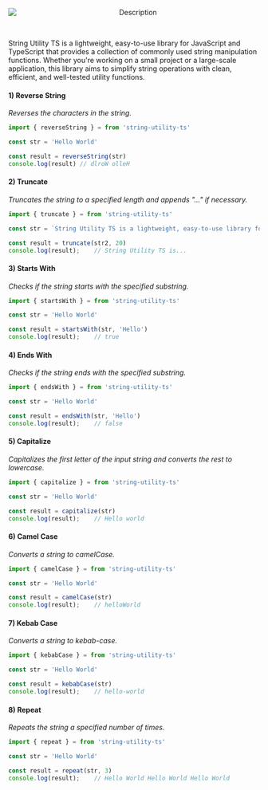 
<p align="center">
  <img src="https://github.com/user-attachments/assets/a3601eb8-c10a-442b-8cc3-b04a923919f8" style="display: block; margin: 0 auto;" alt="Description" />
</p>
<br/>


<p>
String Utility TS is a lightweight, easy-to-use library for JavaScript and TypeScript that provides a collection of commonly used string manipulation functions. Whether you're working on a small project or a large-scale application, this library aims to simplify string operations with clean, efficient, and well-tested utility functions.
</p>

<h4> 1) Reverse String </h4>

*Reverses the characters in the string.*

```js
import { reverseString } = from 'string-utility-ts'

const str = 'Hello World'

const result = reverseString(str)
console.log(result) // dlroW olleH
```
<h4> 2) Truncate </h4>

*Truncates the string to a specified length and appends "..." if necessary.*

```js
import { truncate } = from 'string-utility-ts'

const str = `String Utility TS is a lightweight, easy-to-use library for JavaScript and TypeScript that provides a collection of commonly used string manipulation functions.`

const result = truncate(str2, 20)
console.log(result);    // String Utility TS is...
```
<h4> 3) Starts With </h4>

*Checks if the string starts with the specified substring.*

```js
import { startsWith } = from 'string-utility-ts'

const str = 'Hello World'

const result = startsWith(str, 'Hello')
console.log(result);    // true
```

<h4> 4) Ends With </h4>

*Checks if the string ends with the specified substring.*

```js
import { endsWith } = from 'string-utility-ts'

const str = 'Hello World'

const result = endsWith(str, 'Hello')
console.log(result);    // false
```

<h4> 5) Capitalize </h4>

*Capitalizes the first letter of the input string and converts the rest to lowercase.*

```js
import { capitalize } = from 'string-utility-ts'

const str = 'Hello World'

const result = capitalize(str)
console.log(result);    // Hello world
```

<h4> 6) Camel Case </h4>

*Converts a string to camelCase.*

```js
import { camelCase } = from 'string-utility-ts'

const str = 'Hello World'

const result = camelCase(str)
console.log(result);    // helloWorld
```

<h4> 7) Kebab Case </h4>

*Converts a string to kebab-case.*

```js
import { kebabCase } = from 'string-utility-ts'

const str = 'Hello World'

const result = kebabCase(str)
console.log(result);    // hello-world
```

<h4> 8) Repeat </h4>

*Repeats the string a specified number of times.*

```js
import { repeat } = from 'string-utility-ts'

const str = 'Hello World'

const result = repeat(str, 3)
console.log(result);    // Hello World Hello World Hello World
```
